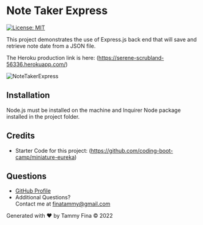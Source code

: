 # Note Taker Express
[![License: MIT](https://img.shields.io/badge/License-MIT-yellow.svg)](https://opensource.org/licenses/MIT)

This project demonstrates the use of Express.js back end that will save and retrieve note date from a JSON file.   

The Heroku production link is here: (https://serene-scrubland-56336.herokuapp.com/)

[Repository for this Project]: (https://github.com/trfina/notetaker-express)

![NoteTakerExpress](https://user-images.githubusercontent.com/12851682/150661979-1b8a0293-4af5-442b-97ae-1bf9b906efc4.png)

## Installation
Node.js must be installed on the machine and Inquirer Node package installed in the project folder.

## Credits
- Starter Code for this project:
(https://github.com/coding-boot-camp/miniature-eureka)

## Questions
- [GitHub Profile](https://github.com/trfina)
- Additional Questions?  
Contact me at finatammy@gmail.com

Generated with ❤️ by Tammy Fina © 2022

